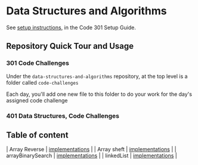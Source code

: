 # Data Structures and Algorithms

See [setup instructions](https://codefellows.github.io/setup-guide/code-301/3-code-challenges), in the Code 301 Setup Guide.

## Repository Quick Tour and Usage

### 301 Code Challenges

Under the `data-structures-and-algorithms` repository, at the top level is a folder called `code-challenges`

Each day, you'll add one new file to this folder to do your work for the day's assigned code challenge

### 401 Data Structures, Code Challenges

## Table of content

| Array Reverse | [implementations](/javascript/arrayReverse/README.md) |
| Array sheft | [implementations](/javascript/arrayShift/README.md) |
| arrayBinarySearch | [implementations](/javascript/arrayBinarySearch/README.md) |
| linkedList | [implementations](/javascript/linkedList/README.md) |

